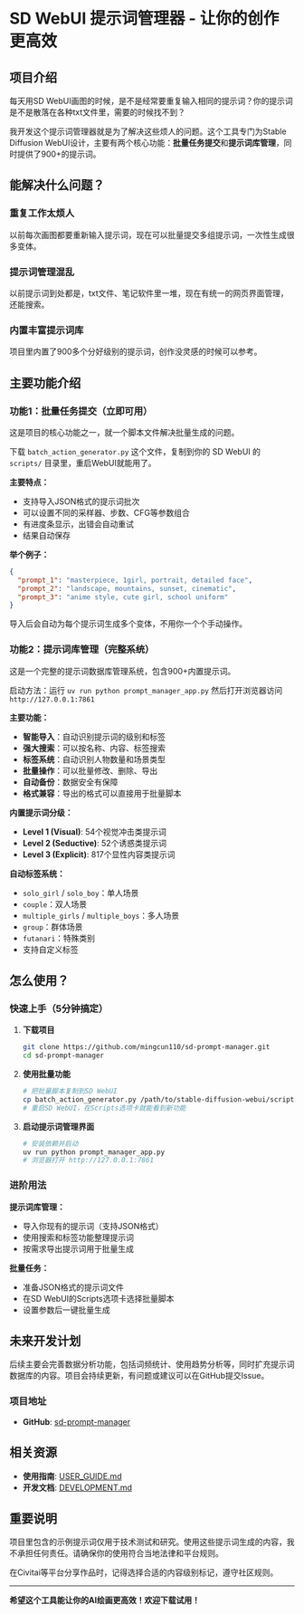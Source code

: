 # SD WebUI 提示词管理器 - 让你的创作更高效

## 项目介绍

每天用SD WebUI画图的时候，是不是经常要重复输入相同的提示词？你的提示词是不是散落在各种txt文件里，需要的时候找不到？

我开发这个提示词管理器就是为了解决这些烦人的问题。这个工具专门为Stable Diffusion WebUI设计，主要有两个核心功能：**批量任务提交**和**提示词库管理**，同时提供了900+的提示词。

## 能解决什么问题？

### 重复工作太烦人
以前每次画图都要重新输入提示词，现在可以批量提交多组提示词，一次性生成很多变体。

### 提示词管理混乱
以前提示词到处都是，txt文件、笔记软件里一堆，现在有统一的网页界面管理，还能搜索。

### 内置丰富提示词库
项目里内置了900多个分好级别的提示词，创作没灵感的时候可以参考。

## 主要功能介绍

### 功能1：批量任务提交（立即可用）

这是项目的核心功能之一，就一个脚本文件解决批量生成的问题。

下载 `batch_action_generator.py` 这个文件，复制到你的 SD WebUI 的 `scripts/` 目录里，重启WebUI就能用了。

**主要特点：**
- 支持导入JSON格式的提示词批次
- 可以设置不同的采样器、步数、CFG等参数组合
- 有进度条显示，出错会自动重试
- 结果自动保存

**举个例子：**
```json
{
  "prompt_1": "masterpiece, 1girl, portrait, detailed face",
  "prompt_2": "landscape, mountains, sunset, cinematic", 
  "prompt_3": "anime style, cute girl, school uniform"
}
```
导入后会自动为每个提示词生成多个变体，不用你一个个手动操作。

### 功能2：提示词库管理（完整系统）

这是一个完整的提示词数据库管理系统，包含900+内置提示词。

启动方法：运行 `uv run python prompt_manager_app.py`
然后打开浏览器访问 `http://127.0.0.1:7861`

**主要功能：**
- **智能导入**：自动识别提示词的级别和标签
- **强大搜索**：可以按名称、内容、标签搜索
- **标签系统**：自动识别人物数量和场景类型
- **批量操作**：可以批量修改、删除、导出
- **自动备份**：数据安全有保障
- **格式兼容**：导出的格式可以直接用于批量脚本

**内置提示词分级：**
- **Level 1 (Visual)**: 54个视觉冲击类提示词
- **Level 2 (Seductive)**: 52个诱惑类提示词
- **Level 3 (Explicit)**: 817个显性内容类提示词

**自动标签系统：**
- `solo_girl` / `solo_boy`：单人场景
- `couple`：双人场景
- `multiple_girls` / `multiple_boys`：多人场景
- `group`：群体场景
- `futanari`：特殊类别
- 支持自定义标签

## 怎么使用？

### 快速上手（5分钟搞定）

1. **下载项目**
   ```bash
   git clone https://github.com/mingcun110/sd-prompt-manager.git
   cd sd-prompt-manager
   ```

2. **使用批量功能**
   ```bash
   # 把批量脚本复制到SD WebUI
   cp batch_action_generator.py /path/to/stable-diffusion-webui/scripts/
   # 重启SD WebUI，在Scripts选项卡就能看到新功能
   ```

3. **启动提示词管理界面**
   ```bash
   # 安装依赖并启动
   uv run python prompt_manager_app.py
   # 浏览器打开 http://127.0.0.1:7861
   ```

### 进阶用法

**提示词库管理：**
- 导入你现有的提示词（支持JSON格式）
- 使用搜索和标签功能整理提示词
- 按需求导出提示词用于批量生成

**批量任务：**
- 准备JSON格式的提示词文件
- 在SD WebUI的Scripts选项卡选择批量脚本
- 设置参数后一键批量生成

## 未来开发计划

后续主要会完善数据分析功能，包括词频统计、使用趋势分析等，同时扩充提示词数据库的内容。项目会持续更新，有问题或建议可以在GitHub提交Issue。

### 项目地址

- **GitHub**: [sd-prompt-manager](https://github.com/mingcun110/sd-prompt-manager)

## 相关资源

- **使用指南**: [USER_GUIDE.md](docs/USER_GUIDE.md)
- **开发文档**: [DEVELOPMENT.md](docs/DEVELOPMENT.md)

## 重要说明

项目里包含的示例提示词仅用于技术测试和研究。使用这些提示词生成的内容，我不承担任何责任。请确保你的使用符合当地法律和平台规则。

在Civitai等平台分享作品时，记得选择合适的内容级别标记，遵守社区规则。

---

**希望这个工具能让你的AI绘画更高效！欢迎下载试用！**
